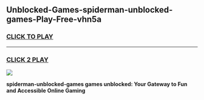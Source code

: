 
## Unblocked-Games-spiderman-unblocked-games-Play-Free-vhn5a
<h3>
<a href="https://premium76.site?title=spiderman-unblocked-games&ref=17A">CLICK TO PLAY</a></h3>
<hr>

<h3>
<a href="https://premium76.site?title=spiderman-unblocked-games&ref=17A">CLICK 2 PLAY</a>
  
</h3>

<a href="https://premium76.site?title=spiderman-unblocked-games&ref=17A"><img src="https://clearcache.store/games.png"></a>


**spiderman-unblocked-games games unblocked: Your Gateway to Fun and Accessible Online Gaming**
